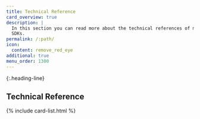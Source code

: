 ```yaml
---
title: Technical Reference
card_overview: true
description: |
  In this section you can read more about the technical references of mobile
  SDKs.
permalink: /:path/
icon:
  content: remove_red_eye
additional: true
menu_order: 1300
---
```


{:.heading-line}

## Technical Reference

{% include card-list.html %}
